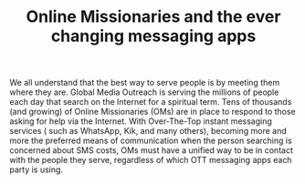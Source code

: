 ﻿---
title: Online Missionaries and the ever changing messaging apps 
intro: How can technology connect people searching for God online regardless of what OTT messaging service they use?

champions:
- name:
    Global Media Outreach
  logo:
    gmo.jpg
  url:
    http://www.globalmediaoutreach.com/

---

We all understand that the best way to serve people is by meeting them where they are. Global Media Outreach is serving the millions of people each day that search on the Internet for a spiritual term. Tens of thousands (and growing) of Online Missionaries (OMs) are in place to respond to those asking for help via the Internet.  With Over-The-Top instant messaging services ( such as WhatsApp, Kik, and many others), becoming more and more the preferred means of communication when the person searching is concerned about SMS costs, OMs must have a unified way to be in contact with the people they serve, regardless of which OTT messaging apps each party is using.